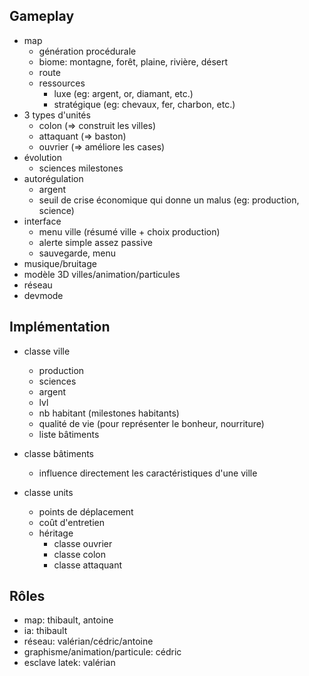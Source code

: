 ## Gameplay

- map
    - génération procédurale
    - biome: montagne, forêt, plaine, rivière, désert
    - route
    - ressources
        - luxe (eg: argent, or, diamant, etc.)
        - stratégique (eg: chevaux, fer, charbon, etc.)
- 3 types d'unités
    - colon (=> construit les villes)
    - attaquant (=> baston)
    - ouvrier (=> améliore les cases)
- évolution
    - sciences milestones
- autorégulation
    - argent
    - seuil de crise économique qui donne un malus (eg: production, science)
- interface
    - menu ville (résumé ville + choix production)
    - alerte simple assez passive
    - sauvegarde, menu
- musique/bruitage
- modèle 3D villes/animation/particules
- réseau
- devmode

## Implémentation

- classe ville
    - production
    - sciences
    - argent
    - lvl
    - nb habitant (milestones habitants)
    - qualité de vie (pour représenter le bonheur, nourriture)
    - liste bâtiments

- classe bâtiments
    - influence directement les caractéristiques d'une ville

- classe units
    - points de déplacement
    - coût d'entretien
    - héritage
        - classe ouvrier
        - classe colon
        - classe attaquant

## Rôles

- map: thibault, antoine
- ia: thibault
- réseau: valérian/cédric/antoine
- graphisme/animation/particule: cédric
- esclave latek: valérian
